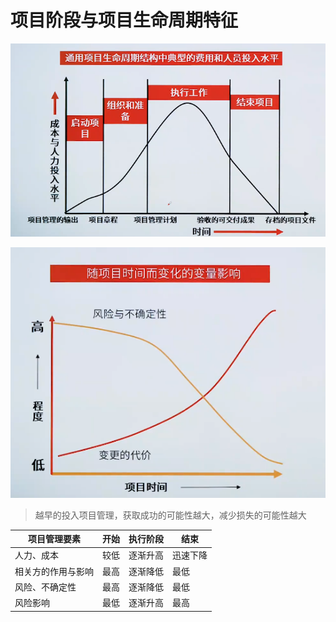 # 项目阶段与项目生命周期特征

![image-20210210145508355](assets/image-20210210145508355.png)



![image-20210210145719035](assets/image-20210210145719035.png)



> 越早的投入项目管理，获取成功的可能性越大，减少损失的可能性越大



| 项目管理要素       | 开始 | 执行阶段 | 结束     |
| ------------------ | ---- | -------- | -------- |
| 人力、成本         | 较低 | 逐渐升高 | 迅速下降 |
| 相关方的作用与影响 | 最高 | 逐渐降低 | 最低     |
| 风险、不确定性     | 最高 | 逐渐降低 | 最低     |
| 风险影响           | 最低 | 逐渐升高 | 最高     |

